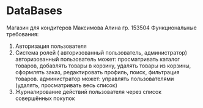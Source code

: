 # DataBases
Магазин для кондитеров 
Максимова Алина 
гр. 153504 
Функциональные требования:
1. Авторизация пользователя
2. Система ролей ( авторизованный пользователь, администратор)
  авторизованный пользователь может:
    просматривать каталог товаров,
    добавлять товары в корзину,
    удалять товары из корзины,
    оформлять заказ,
    редактировать профиль,
    поиск,
    фильтрация товаров.
  администратор может:
    управлять пользователями (удалять, просматривать весь список)
4. Журналирование  действий пользователя через список совершённых покупок
 
